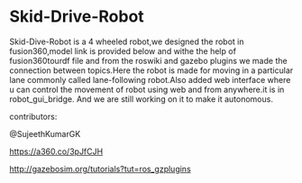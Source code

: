 # Skid-Drive-Robot
Skid-Dive-Robot is a 4 wheeled robot,we designed the robot in fusion360,model link is provided below and withe the help of fusion360tourdf file and from the roswiki and gazebo plugins we made the connection between topics.Here the robot is made for moving in a particular lane commonly called lane-following robot.Also added web interface where u can control the movement of robot using web and from anywhere.it is in robot_gui_bridge.
And we are still working on it to make it autonomous.

contributors:

@SujeethKumarGK



https://a360.co/3pJfCJH

http://gazebosim.org/tutorials?tut=ros_gzplugins
